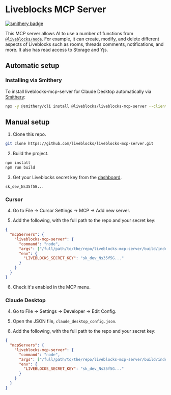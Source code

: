 # Liveblocks MCP Server
[![smithery badge](https://smithery.ai/badge/@liveblocks/liveblocks-mcp-server)](https://smithery.ai/server/@liveblocks/liveblocks-mcp-server)

This MCP server allows AI to use a number of functions from [`@liveblocks/node`](https://liveblocks.io/docs/api-reference/liveblocks-node). For example, it can create, modify, and delete different aspects of Liveblocks such as rooms, threads comments, notifications, and more. It also has read access to Storage and Yjs.

## Automatic setup

### Installing via Smithery

To install liveblocks-mcp-server for Claude Desktop automatically via [Smithery](https://smithery.ai/server/@liveblocks/liveblocks-mcp-server):

```bash
npx -y @smithery/cli install @liveblocks/liveblocks-mcp-server --client claude
```

## Manual setup

1. Clone this repo.

```bash
git clone https://github.com/liveblocks/liveblocks-mcp-server.git
```

2. Build the project.

```bash
npm install
npm run build
```

3. Get your Liveblocks secret key from the [dashboard](https://liveblocks.io/dashboard).

```
sk_dev_Ns35f5G...
```

### Cursor

4. Go to File → Cursor Settings → MCP → Add new server.

5. Add the following, with the full path to the repo and your secret key:

```json
{
  "mcpServers": {
    "liveblocks-mcp-server": {
      "command": "node",
      "args": ["/full/path/to/the/repo/liveblocks-mcp-server/build/index.js"],
      "env": {
        "LIVEBLOCKS_SECRET_KEY": "sk_dev_Ns35f5G..."
      }
    }
  }
}
```

6. Check it's enabled in the MCP menu.

### Claude Desktop

4. Go to File → Settings → Developer → Edit Config.

5. Open the JSON file, `claude_desktop_config.json`.

6. Add the following, with the full path to the repo and your secret key:

```json
{
  "mcpServers": {
    "liveblocks-mcp-server": {
      "command": "node",
      "args": ["/full/path/to/the/repo/liveblocks-mcp-server/build/index.js"],
      "env": {
        "LIVEBLOCKS_SECRET_KEY": "sk_dev_Ns35f5G..."
      }
    }
  }
}
```

